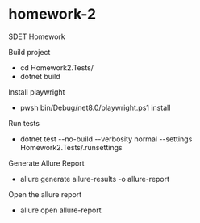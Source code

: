 # homework-2
SDET Homework


Build project
 - cd Homework2.Tests/
 - dotnet build

Install playwright
 - pwsh bin/Debug/net8.0/playwright.ps1 install

Run tests
 - dotnet test --no-build --verbosity normal --settings Homework2.Tests/.runsettings

Generate Allure Report
 - allure generate allure-results -o allure-report

Open the allure report
 - allure open allure-report